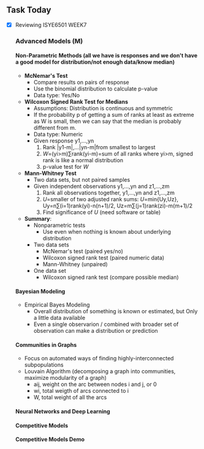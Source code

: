 ## Task Today ##

- [x] Reviewing ISYE6501 WEEK7 
   ###  Advanced Models (M)  
   #### Non-Parametric Methods (all we have is responses and we don't have a good model for distribution/not enough data/know median)
     - <b>McNemar's Test</b>
       - Compare results on pairs of response
       - Use the binomial distribution to calculate p-value
       - Data type: Yes/No
     - <b>Wilcoxon Signed Rank Test for Medians</b>
       - Assumptions: Distribution is continuous and symmetric
       - If the probability p of getting a sum of ranks at least as extreme as W is small, then we can say that the median is probably different from m.
       - Data type: Numeric
       - Given response y1,...,yn
           1. Rank |y1-m|,...|yn-m|from smallest to largest
           2. *W*=(yi>m)∑rank(yi-m)=sum of all ranks where yi>m, signed rank is like a normal distribution
           3. p-value test for *W*
    - <b>Mann-Whitney Test</b>
      - Two data sets, but not paired samples
      - Given independent observations y1,...,yn and z1,...,zm
          1. Rank all observations together, y1,...,yn and z1,...,zm
          2. *U*=smaller of two adjusted rank sums: *U*=min{Uy,Uz}, Uy=n∑(i=1)rank(yi)-n(n+1)/2, Uz=m∑(j=1)rank(zi)-m(m+1)/2
          3. Find significance of *U* (need software or table)
    - <b>Summary</b>:
      - Nonparametric tests
        - Use even when nothing is known about underlying distribution
      - Two data sets
        - McNemar's test (paired yes/no)
        - Wilcoxon signed rank test (paired numeric data)
        - Mann-Whitney (unpaired)
      - One data set
        - Wilcoxon signed rank test (compare possible median)
   #### Bayesian Modeling
     - Empirical Bayes Modeling
       - Overall distribution of something is known or estimated, but Only a little data available
       - Even a single observarion / combined with broader set of observation can make a distribution or prediction 
   #### Communities in Graphs
     - Focus on automated ways of finding highly-interconnected subpopulations
     - Louvain Algorithm (decomposing a graph into communities, maximize modularity of a graph)
       - aij, weight on the arc between nodes i and j, or 0
       - wi, total weigth of arcs connected to i
       - W, total weight of all the arcs
       
   #### Neural Networks and Deep Learning
   #### Competitive Models
   #### Competitive Models Demo

